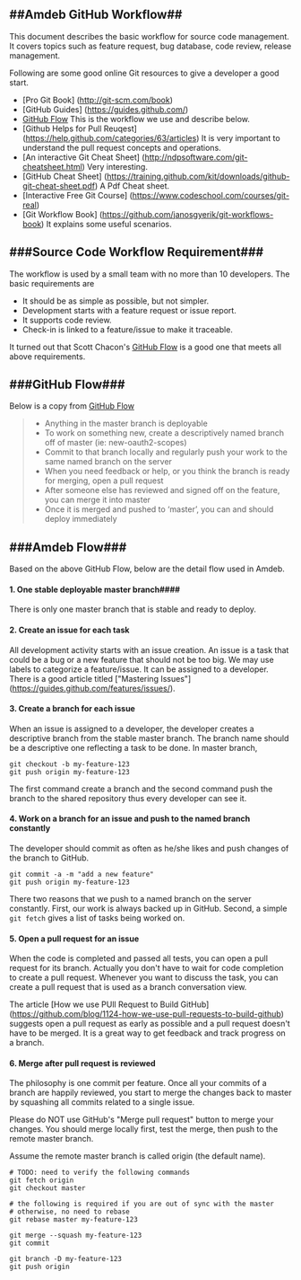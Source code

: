##Amdeb GitHub Workflow##
---

This document describes the basic workflow for source code management. 
It covers topics such as feature request, bug database, code review, release management.

Following are some good online Git resources to give a developer a good start. 

* [Pro Git Book] (http://git-scm.com/book)
* [GitHub Guides] (https://guides.github.com/)
* [GitHub Flow](http://scottchacon.com/2011/08/31/github-flow.html) 
This is the workflow we use and describe below. 
* [Github Helps for Pull Reuqest] (https://help.github.com/categories/63/articles)
It is very important to understand the pull request concepts and operations. 
* [An interactive Git Cheat Sheet] (http://ndpsoftware.com/git-cheatsheet.html)
Very interesting. 
* [GitHub Cheat Sheet] (https://training.github.com/kit/downloads/github-git-cheat-sheet.pdf)
A Pdf Cheat sheet. 
* [Interactive Free Git Course] (https://www.codeschool.com/courses/git-real)
* [Git Workflow Book] (https://github.com/janosgyerik/git-workflows-book) 
It explains some useful scenarios. 

###Source Code Workflow Requirement###
---

The workflow is used by a small team with no more than 10 developers. 
The basic requirements are

* It should be as simple as possible, but not simpler.
* Development starts with a feature request or issue report.
* It supports code review.
* Check-in is linked to a feature/issue to make it traceable.  

It turned out that Scott Chacon's [GitHub Flow](http://scottchacon.com/2011/08/31/github-flow.html) 
is a good one that meets all above requirements. 
 
###GitHub Flow###
---

Below is a copy from [GitHub Flow](http://scottchacon.com/2011/08/31/github-flow.html)

> * Anything in the master branch is deployable
> * To work on something new, create a descriptively named branch off of master (ie: new-oauth2-scopes)
> * Commit to that branch locally and regularly push your work to the same named branch on the server
> * When you need feedback or help, or you think the branch is ready for merging, open a pull request
> * After someone else has reviewed and signed off on the feature, you can merge it into master
> * Once it is merged and pushed to ‘master’, you can and should deploy immediately

###Amdeb Flow###
---

Based on the above GitHub Flow, below are the detail flow used in Amdeb. 

#### 1. One stable deployable master branch####

There is only one master branch that is stable and ready to deploy. 

#### 2. Create an issue for each task #### 

All development activity starts with an issue creation. An issue is a task that could be a bug or a new feature 
that should not be too big. We may use labels to categorize  a feature/issue. 
It can be assigned to a developer. There is a good article titled 
["Mastering Issues"] (https://guides.github.com/features/issues/).

#### 3. Create a branch for each issue #### 

When an issue is assigned to a developer, the developer creates a descriptive branch 
from the stable master branch. The branch name should be a descriptive one reflecting 
a task to be done. In master branch, 
    
    git checkout -b my-feature-123 
    git push origin my-feature-123

The first command create a branch and the second command push the branch to the shared repository 
thus every developer can see it. 

#### 4. Work on a branch for an issue and push to the named branch constantly ###

The developer should commit as often as he/she likes and push changes of the branch to GitHub. 
  
    git commit -a -m "add a new feature" 
    git push origin my-feature-123

There two reasons that we push to a named branch on the server constantly. 
First, our work is always backed up in GitHub. Second, a simple `git fetch` gives 
a list of tasks being worked on. 

#### 5. Open a pull request for an issue ####

When the code is completed and passed all tests, you can open a pull request 
for its branch. Actually you don't have to wait for code completion to 
create a pull request. Whenever you want to discuss the task, you can create 
a pull request that is used as a branch conversation view.  

The article [How we use PUll Request to Build GitHub]
(https://github.com/blog/1124-how-we-use-pull-requests-to-build-github)
suggests open a pull request as early as possible and
 a pull request doesn't have to be merged. It is a great way to get feedback and 
 track progress on a branch. 

#### 6. Merge after pull request is reviewed ####

The philosophy is one commit per feature. Once all your commits of 
a branch are happily reviewed, you start to merge the changes back 
to master by squashing all commits related to a single issue. 

Please do NOT use GitHub's "Merge pull request" button to merge your changes.
You should merge locally first, test the merge, then push to the remote master branch. 

Assume the remote master branch is called origin (the default name). 

    # TODO: need to verify the following commands 
    git fetch origin
    git checkout master
    
    # the following is required if you are out of sync with the master
    # otherwise, no need to rebase
    git rebase master my-feature-123  
    
    git merge --squash my-feature-123
    git commit
    
    git branch -D my-feature-123
    git push origin 
    
    
     






